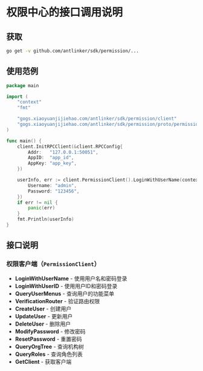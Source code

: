 # 权限中心的接口调用说明

## 获取

```bash
go get -v github.com/antlinker/sdk/permission/...
```

## 使用范例

```go
package main

import (
	"context"
	"fmt"

	"gogs.xiaoyuanjijiehao.com/antlinker/sdk/permission/client"
	"gogs.xiaoyuanjijiehao.com/antlinker/sdk/permission/proto/permission"
)

func main() {
	client.InitRPCClient(&client.RPCConfig{
		Addr:   "127.0.0.1:50051",
		AppID:  "app_id",
		AppKey: "app_key",
	})

	userInfo, err := client.PermissionClient().LoginWithUserName(context.Background(), &permission.LoginWithUserNameRequest{
		Username: "admin",
		Password: "123456",
	})
	if err != nil {
		panic(err)
	}
	fmt.Println(userInfo)
}
```

## 接口说明

### 权限客户端（`PermissionClient`）

* **LoginWithUserName** - 使用用户名和密码登录
* **LoginWithUserID** - 使用用户ID和密码登录
* **QueryUserMenus** - 查询用户的功能菜单
* **VerificationRouter** - 验证路由权限
* **CreateUser** - 创建用户
* **UpdateUser** - 更新用户
* **DeleteUser** - 删除用户
* **ModifyPassword** - 修改密码
* **ResetPassword** - 重置密码
* **QueryOrgTree** - 查询机构树
* **QueryRoles** - 查询角色列表
* **GetClient** - 获取客户端
